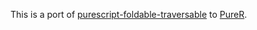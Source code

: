 This is a port of [purescript-foldable-traversable](https://github.com/purescript/purescript-foldable-traversable) to [PureR](https://github.com/jbedo/purer).
